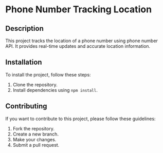 # Phone Number Tracking Location

## Description
This project tracks the location of a phone number using phone number API. It provides real-time updates and accurate location information.

## Installation
To install the project, follow these steps:
1. Clone the repository.
2. Install dependencies using `npm install`.

## Contributing
If you want to contribute to this project, please follow these guidelines:
1. Fork the repository.
2. Create a new branch.
3. Make your changes.
4. Submit a pull request.

